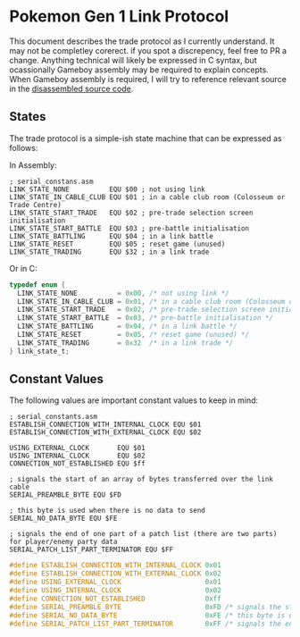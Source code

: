 # Pokemon Gen 1 Link Protocol

This document describes the trade protocol as I currently understand.
It may not be completley corerect. if you spot a discrepency, feel free to
PR a change. Anything technical will likely be expressed in C syntax,
but ocassionally Gameboy assembly may be required to explain concepts.
When Gameboy assembly is required, I will try to reference relevant source
in the [disassembled source code](https://github.com/pret/pokered).

## States

The trade protocol is a simple-ish state machine that can be expressed
as follows:

In Assembly:

```rgbds
; serial_constans.asm
LINK_STATE_NONE          EQU $00 ; not using link
LINK_STATE_IN_CABLE_CLUB EQU $01 ; in a cable club room (Colosseum or Trade Centre)
LINK_STATE_START_TRADE   EQU $02 ; pre-trade selection screen initialisation
LINK_STATE_START_BATTLE  EQU $03 ; pre-battle initialisation
LINK_STATE_BATTLING      EQU $04 ; in a link battle
LINK_STATE_RESET         EQU $05 ; reset game (unused)
LINK_STATE_TRADING       EQU $32 ; in a link trade
```

Or in C:

```c
typedef enum {
  LINK_STATE_NONE          = 0x00, /* not using link */
  LINK_STATE_IN_CABLE_CLUB = 0x01, /* in a cable club room (Colosseum or Trade Centre) */
  LINK_STATE_START_TRADE   = 0x02, /* pre-trade selection screen initialisation */
  LINK_STATE_START_BATTLE  = 0x03, /* pre-battle initialisation */
  LINK_STATE_BATTLING      = 0x04, /* in a link battle */
  LINK_STATE_RESET         = 0x05, /* reset game (unused) */
  LINK_STATE_TRADING       = 0x32  /* in a link trade */
} link_state_t; 
```

## Constant Values

The following values are important constant values to keep in mind:

```rgbds
; serial_constants.asm
ESTABLISH_CONNECTION_WITH_INTERNAL_CLOCK EQU $01
ESTABLISH_CONNECTION_WITH_EXTERNAL_CLOCK EQU $02

USING_EXTERNAL_CLOCK       EQU $01
USING_INTERNAL_CLOCK       EQU $02
CONNECTION_NOT_ESTABLISHED EQU $ff

; signals the start of an array of bytes transferred over the link cable
SERIAL_PREAMBLE_BYTE EQU $FD

; this byte is used when there is no data to send
SERIAL_NO_DATA_BYTE EQU $FE

; signals the end of one part of a patch list (there are two parts) for player/enemy party data
SERIAL_PATCH_LIST_PART_TERMINATOR EQU $FF
```

```c
#define ESTABLISH_CONNECTION_WITH_INTERNAL_CLOCK 0x01
#define ESTABLISH_CONNECTION_WITH_EXTERNAL_CLOCK 0x02
#define USING_EXTERNAL_CLOCK                     0x01
#define USING_INTERNAL_CLOCK                     0x02
#define CONNECTION_NOT_ESTABLISHED               0xff
#define SERIAL_PREAMBLE_BYTE                     0xFD /* signals the start of an array of bytes transferred over the link cable */
#define SERIAL_NO_DATA_BYTE                      0xFE /* this byte is used when there is no data to send */
#define SERIAL_PATCH_LIST_PART_TERMINATOR        0xFF /* signals the end of one part of a patch list (there are two parts) for player/enemy party data */
```

